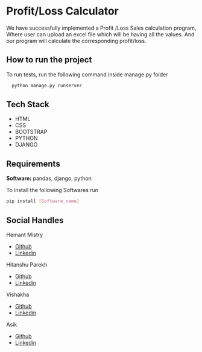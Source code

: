 
# Profit/Loss Calculator

We have successfully implemented a Profit /Loss Sales calculation program, Where user can upload an excel file which will be having all the values. And our program will calculate
the corresponding profit/loss. 




## How to run the project

To run tests, run the following command inside manage.py folder

```bash
  python manage.py runserver
```

  
## Tech Stack

- HTML
- CSS
- BOOTSTRAP
- PYTHON
- DJANGO


## Requirements

**Software:** pandas, django, python

To install the following Softwares run

  ```bash
  pip install [Software_name]
```

## Social Handles
Hemant Mistry

- [Github](https://github.com/Duality-afk)
- [Linkedin](www.linkedin.com/in/hemant-mistry-2822641a7)

Hitanshu Parekh

- [Github](https://github.com/hparekh72)
- [Linkedin]()
  
Vishakha

- [Github](https://choosealicense.com/licenses/mit/)
- [Linkedin]()

Asik

- [Github](https://choosealicense.com/licenses/mit/)
- [Linkedin]()
